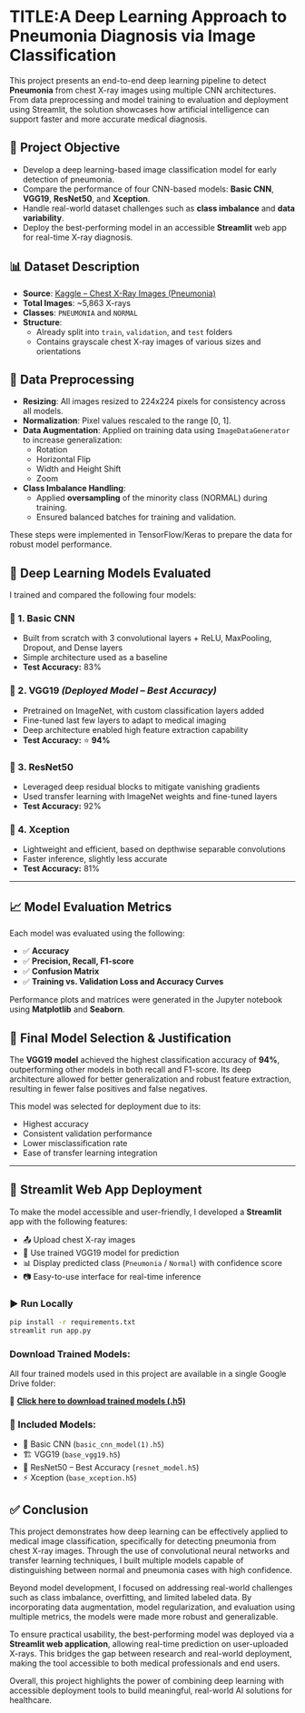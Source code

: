 # TITLE:A Deep Learning Approach to Pneumonia Diagnosis via Image Classification

This project presents an end-to-end deep learning pipeline to detect **Pneumonia** from chest X-ray images using multiple CNN architectures. From data preprocessing and model training to evaluation and deployment using Streamlit, the solution showcases how artificial intelligence can support faster and more accurate medical diagnosis.


## 🎯 Project Objective

- Develop a deep learning-based image classification model for early detection of pneumonia.
- Compare the performance of four CNN-based models: **Basic CNN**, **VGG19**, **ResNet50**, and **Xception**.
- Handle real-world dataset challenges such as **class imbalance** and **data variability**.
- Deploy the best-performing model in an accessible **Streamlit** web app for real-time X-ray diagnosis.


## 📊 Dataset Description

- **Source**: [Kaggle – Chest X-Ray Images (Pneumonia)](https://www.kaggle.com/datasets/paultimothymooney/chest-xray-pneumonia)
- **Total Images**: ~5,863 X-rays  
- **Classes**: `PNEUMONIA` and `NORMAL`
- **Structure**:
  - Already split into `train`, `validation`, and `test` folders
  - Contains grayscale chest X-ray images of various sizes and orientations



## 🧹 Data Preprocessing

- **Resizing**: All images resized to 224x224 pixels for consistency across all models.
- **Normalization**: Pixel values rescaled to the range [0, 1].
- **Data Augmentation**: Applied on training data using `ImageDataGenerator` to increase generalization:
  - Rotation
  - Horizontal Flip
  - Width and Height Shift
  - Zoom
- **Class Imbalance Handling**:
  - Applied **oversampling** of the minority class (NORMAL) during training.
  - Ensured balanced batches for training and validation.
  
These steps were implemented in TensorFlow/Keras to prepare the data for robust model performance.


## 🧠 Deep Learning Models Evaluated

I trained and compared the following four models:

### 🔸 1. **Basic CNN**
- Built from scratch with 3 convolutional layers + ReLU, MaxPooling, Dropout, and Dense layers
- Simple architecture used as a baseline
- **Test Accuracy:** 83%

### 🔸 2. **VGG19** *(Deployed Model – Best Accuracy)*
- Pretrained on ImageNet, with custom classification layers added
- Fine-tuned last few layers to adapt to medical imaging
- Deep architecture enabled high feature extraction capability
- **Test Accuracy:** ⭐ **94%**

### 🔸 3. **ResNet50**
- Leveraged deep residual blocks to mitigate vanishing gradients
- Used transfer learning with ImageNet weights and fine-tuned layers
- **Test Accuracy:** 92%

### 🔸 4. **Xception**
- Lightweight and efficient, based on depthwise separable convolutions
- Faster inference, slightly less accurate
- **Test Accuracy:** 81%

---

## 📈 Model Evaluation Metrics

Each model was evaluated using the following:

- ✅ **Accuracy**
- ✅ **Precision, Recall, F1-score**
- ✅ **Confusion Matrix**
- ✅ **Training vs. Validation Loss and Accuracy Curves**

Performance plots and matrices were generated in the Jupyter notebook using **Matplotlib** and **Seaborn**.



## 🧪 Final Model Selection & Justification

The **VGG19 model** achieved the highest classification accuracy of **94%**, outperforming other models in both recall and F1-score. Its deep architecture allowed for better generalization and robust feature extraction, resulting in fewer false positives and false negatives.

This model was selected for deployment due to its:

- Highest accuracy
- Consistent validation performance
- Lower misclassification rate
- Ease of transfer learning integration

---

## 🚀 Streamlit Web App Deployment

To make the model accessible and user-friendly, I developed a **Streamlit** app with the following features:

- 📤 Upload chest X-ray images
- 🧠 Use trained VGG19 model for prediction
- 📊 Display predicted class (`Pneumonia` / `Normal`) with confidence score
- 📷 Easy-to-use interface for real-time inference

### ▶️ Run Locally

```bash
pip install -r requirements.txt
streamlit run app.py
```



### Download Trained Models:

All four trained models used in this project are available in a single Google Drive folder:

📁 **[Click here to download trained models (.h5)](https://drive.google.com/drive/folders/11KlSGEc-jJOcnWf1NKM8cb0lRc8AJhsA?usp=sharing)**

### 📌 Included Models:
- 🧠 Basic CNN (`basic_cnn_model(1).h5`)
- 🏗️ VGG19 (`base_vgg19.h5`)
- 🧠 ResNet50 – Best Accuracy (`resnet_model.h5`)
- ⚡ Xception (`base_xception.h5`)


## ✅ Conclusion

This project demonstrates how deep learning can be effectively applied to medical image classification, specifically for detecting pneumonia from chest X-ray images. Through the use of convolutional neural networks and transfer learning techniques, I built multiple models capable of distinguishing between normal and pneumonia cases with high confidence.

Beyond model development, I focused on addressing real-world challenges such as class imbalance, overfitting, and limited labeled data. By incorporating data augmentation, model regularization, and evaluation using multiple metrics, the models were made more robust and generalizable.

To ensure practical usability, the best-performing model was deployed via a **Streamlit web application**, allowing real-time prediction on user-uploaded X-rays. This bridges the gap between research and real-world deployment, making the tool accessible to both medical professionals and end users.

Overall, this project highlights the power of combining deep learning with accessible deployment tools to build meaningful, real-world AI solutions for healthcare.




